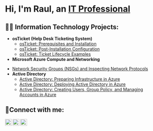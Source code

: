 <h1>Hi, I'm Raul, an <a href="https://linkedin.com/in/rpompa94">IT Professional</a></h1>

<h2>👨‍💻 Information Technology Projects:</h2>

- <b>osTicket (Help Desk Ticketing System)</b>
  - [osTicket: Prerequisites and Installation](https://github.com/raulpompa/osticket-prereqs)
  - [osTicket: Post-Installation Configuration](https://github.com/raulpompa/post-install-config)
  - [osTicket: Ticket Lifecycle Examples](https://github.com/raulpompa/ticket-lifecycle)
- <b>Microsoft Azure Compute and Networking</b>
 <!--- - [Configuring On-premises Active Directory within Azure VMs](https://github.com/raulpompa/configure-ad) --->
  - [Network Security Groups (NSGs) and Inspecting Network Protocols](https://github.com/raulpompa/azure-network-protocols)
- <b>Active Directory</b>
  - [Active Directory: Preparing Infrastructure in Azure](https://github.com/raulpompa/preparing-ad)
  - [Active Directory: Deploying Active Directory in Azure](https://github.com/raulpompa/deploying-ad)
  - [Active Directory: Creating Users, Group Policy, and Managing Accounts in Azure](https://github.com/raulpompa/configuring-ad)
<h2>🤳Connect with me:</h2>

[<img align="left" alt="Josh | Twitter" width="22px" src="https://cdn.jsdelivr.net/npm/simple-icons@v3/icons/twitter.svg" />][twitter]
[<img align="left" alt="Josh | LinkedIn" width="22px" src="https://cdn.jsdelivr.net/npm/simple-icons@v3/icons/linkedin.svg" />][linkedin]
[<img align="left" alt="Josh | Instagram" width="22px" src="https://cdn.jsdelivr.net/npm/simple-icons@v3/icons/instagram.svg" />][instagram]

[twitter]: https://twitter.com/
[instagram]: https://www.instagram.com/
[linkedin]: https://linkedin.com/in/rpompa94

